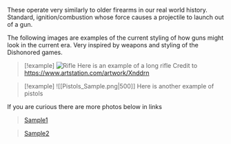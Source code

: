 These operate very similarly to older firearms in our real world history. Standard, ignition/combustion whose force causes a projectile to launch out of a gun.

The following images are examples of the current styling of how guns might look in the current era. Very inspired by weapons and styling of the Dishonored games.
>[!example]
>![Rifle](https://cdna.artstation.com/p/assets/images/images/030/196/448/large/david-braz-shot7.jpg?1599878966)
>Here is an example of a long rifle
>Credit to https://www.artstation.com/artwork/Xnddrn


>[!example]
>![[Pistols_Sample.png|500]]
>Here is another example of pistols

If you are curious there are more photos below in links
>[Sample1](https://static.wikia.nocookie.net/dishonoredvideogame/images/b/b1/The_Art_of_Dishonored_2-083.jpg/revision/latest/scale-to-width-down/250?cb=20190618054821)

>[Sample2](https://static.wikia.nocookie.net/dishonoredvideogame/images/b/bc/The_Art_of_Dishonored_2-084.jpg/revision/latest/scale-to-width-down/1000?cb=20190618054911)
